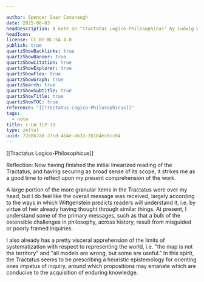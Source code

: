 ```yaml
---

author: Spencer Saar Cavanaugh
date: 2025-06-03
headDescription: A note on "Tractatus Logico-Philosophicus" by Ludwig Wittgenstein
headIcon:
license: CC BY-NC-SA 4.0
publish: true
quartzShowBacklinks: true
quartzShowBanner: true
quartzShowCitation: true
quartzShowExplorer: true
quartzShowFlex: true
quartzShowGraph: true
quartzSearch: true
quartzShowSubtitle: true
quartzShowTitle: true
quartzShowTOC: true
reference: "[[Tractatus Logico-Philosophicus]]"
tags:
  - note
title: r-LW-TLP-19
type: zettel
uuid: 72e8b7a0-27cd-464e-ab33-2b184ec0cc04
---
```

[[Tractatus Logico-Philosophicus]]

Reflection: Now having finished the initial linearized reading of the Tractatus, and having securing as broad sense of its scope, it strikes me as a good time to reflect upon my present comprehension of the work. 

A large portion of the more granular items in the Tractatus were over my head, but I do feel like the overall message was received, largely according to the ways in which Wittgenstein predicts readers will understand it, i.e. by virtue of heir already having thought through similar things. At present, I understand some of the primary messages, such as that a bulk of the ostensible challenges in philosophy, across history, result from misguided or poorly framed inquiries. 

I also already has a pretty visceral apprehension of the limits of systematization with respect to representing the world, i.e. "the map is not the territory" and "all models are wrong, but some are useful." In this spirit, the Tractatus seems to be prescribing a heuristic epistemology for orienting ones impetus of inquiry, around which propositions may emanate which are conducive to the acquisition of enduring knowledge. 
